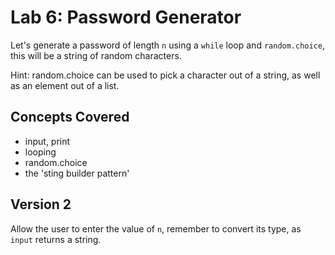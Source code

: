
# Lab 6: Password Generator

Let's generate a password of length `n` using a `while` loop and `random.choice`, this will be a string of random characters.

Hint: random.choice can be used to pick a character out of a string, as well as an element out of a list.

## Concepts Covered

- input, print
- looping
- random.choice
- the 'sting builder pattern'

## Version 2

Allow the user to enter the value of `n`, remember to convert its type, as `input` returns a string.






